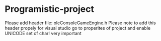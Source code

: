 # Programistic-project
Please add header file: olcConsoleGameEngine.h
Please note to add this header propely for visual studio go to properites of project and enable UNICODE set of char! very important
